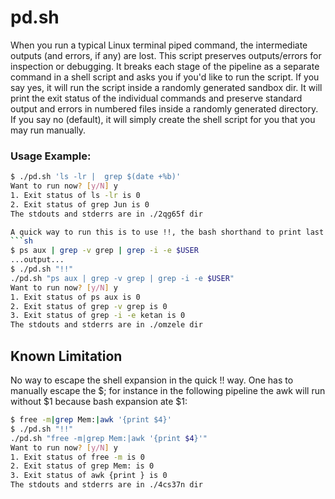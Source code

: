 # pd.sh
When you run a typical Linux terminal piped command, the intermediate outputs (and errors, if any) are lost. This script preserves outputs/errors for inspection or debugging. It breaks each stage of the pipeline as a separate command in a shell script and asks you if you'd like to run the script. If you say yes, it will run the script inside a randomly generated sandbox dir. It will print the exit status of the individual commands and preserve standard output and errors in numbered files inside a randomly generated directory. If you say no (default), it will simply create the shell script for you that you may run manually.

### Usage Example:
```sh
$ ./pd.sh 'ls -lr |  grep $(date +%b)'
Want to run now? [y/N] y
1. Exit status of ls -lr is 0
2. Exit status of grep Jun is 0
The stdouts and stderrs are in ./2qg65f dir

A quick way to run this is to use !!, the bash shorthand to print last command run, for instance:
```sh
$ ps aux | grep -v grep | grep -i -e $USER
...output...
$ ./pd.sh "!!"
./pd.sh "ps aux | grep -v grep | grep -i -e $USER"
Want to run now? [y/N] y
1. Exit status of ps aux is 0
2. Exit status of grep -v grep is 0
3. Exit status of grep -i -e ketan is 0
The stdouts and stderrs are in ./omzele dir
```
## Known Limitation
No way to escape the shell expansion in the quick !! way. One has to manually escape the $; for instance in the following pipeline the awk will run without $1 because bash expansion ate $1:
```sh
$ free -m|grep Mem:|awk '{print $4}'
$ ./pd.sh "!!"
./pd.sh "free -m|grep Mem:|awk '{print $4}'"
Want to run now? [y/N] y
1. Exit status of free -m is 0
2. Exit status of grep Mem: is 0
3. Exit status of awk {print } is 0
The stdouts and stderrs are in ./4cs37n dir
```
